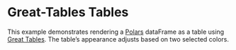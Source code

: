 # Great-Tables Tables

This example demonstrates rendering a [Polars](https://github.com/pola-rs/polars) dataFrame as a table using [Great Tables](https://github.com/posit-dev/great-tables). The table’s appearance adjusts based on two selected colors.